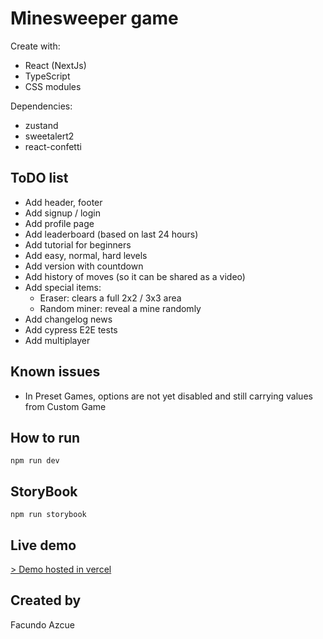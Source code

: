 # Minesweeper game

Create with:

-   React (NextJs)
-   TypeScript
-   CSS modules

Dependencies:

-   zustand
-   sweetalert2
-   react-confetti

## ToDO list

-   Add header, footer
-   Add signup / login
-   Add profile page
-   Add leaderboard (based on last 24 hours)
-   Add tutorial for beginners
-   Add easy, normal, hard levels
-   Add version with countdown
-   Add history of moves (so it can be shared as a video)
-   Add special items:
    -   Eraser: clears a full 2x2 / 3x3 area
    -   Random miner: reveal a mine randomly
-   Add changelog news
-   Add cypress E2E tests
-   Add multiplayer

## Known issues

-   In Preset Games, options are not yet disabled and still carrying values from Custom Game

## How to run

```
npm run dev
```

## StoryBook

```
npm run storybook
```

## Live demo

[> Demo hosted in vercel](https://minesweeper.fazcue.vercel.app)

## Created by

Facundo Azcue

